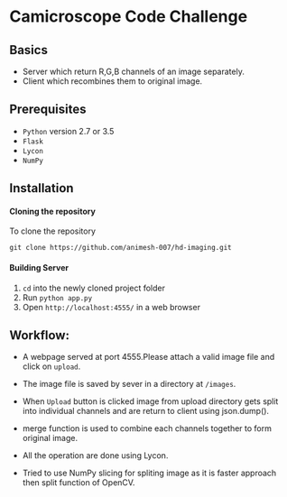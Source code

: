 # Camicroscope Code Challenge

## Basics

* Server which return R,G,B channels of an image separately.
* Client which recombines them to original image.

## Prerequisites 

* `Python` version 2.7 or 3.5
* `Flask`
* `Lycon` 
* `NumPy`


## Installation

#### Cloning the repository

To clone the repository

```
git clone https://github.com/animesh-007/hd-imaging.git
```

#### Building Server

1. `cd` into the newly cloned project folder
2. Run `python app.py`
3. Open `http://localhost:4555/` in a web browser


## Workflow:
* A webpage served at port 4555.Please attach a valid image file and click on `upload`.
* The image file is saved by sever in a directory at `/images`.
* When `Upload` button is clicked image from upload directory gets split into individual channels and are return to client using json.dump(). 
* merge function is used to combine each channels together to form original image.

* All the operation are done using Lycon.

* Tried to use NumPy slicing for spliting image as it is faster approach then split function of OpenCV.

